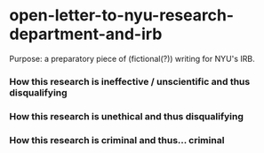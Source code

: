 # open-letter-to-nyu-research-department-and-irb

Purpose: a preparatory piece of (fictional(?)) writing for NYU's IRB.

### How this research is ineffective / unscientific and thus disqualifying

### How this research is unethical and thus disqualifying

### How this research is criminal and thus... criminal
